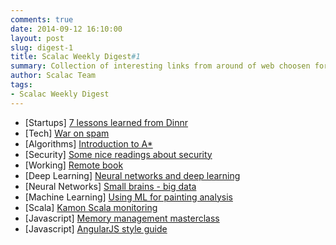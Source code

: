 ```yaml
---
comments: true
date: 2014-09-12 16:10:00
layout: post
slug: digest-1
title: Scalac Weekly Digest#1
summary: Collection of interesting links from around of web choosen for you by scalac team
author: Scalac Team
tags:
- Scalac Weekly Digest
---
```


* \[Startups\] [7 lessons learned from Dinnr](https://medium.com/@michalbohanes/seven-lessons-i-learned-from-the-failure-of-my-first-startup-dinnr-c166d1cfb8b8)
* \[Tech\] [War on spam](https://moderncrypto.org/mail-archive/messaging/2014/000780.html)
* \[Algorithms\] [Introduction to A*](http://www.redblobgames.com/pathfinding/a-star/introduction.html)
* \[Security\] [Some nice readings about security](http://dfir.org/?q=node/8/)
* \[Working\] [Remote book](https://37signals.com/remote/)
* \[Deep Learning\] [Neural networks and deep learning](http://neuralnetworksanddeeplearning.com/index.html)
* \[Neural Networks\] [Small brains - big data](http://radar.oreilly.com/2014/09/small-brains-big-data.html)
* \[Machine Learning\] [Using ML for painting analysis](https://medium.com/the-physics-arxiv-blog/when-a-machine-learning-algorithm-studied-fine-art-paintings-it-saw-things-art-historians-had-never-b8e4e7bf7d3e)
* \[Scala\] [Kamon Scala monitoring](http://kamon.io/)
* \[Javascript\] [Memory management masterclass](https://speakerdeck.com/addyosmani/javascript-memory-management-masterclass)
* \[Javascript\] [AngularJS style guide](https://github.com/mgechev/angularjs-style-guide)
